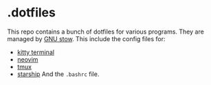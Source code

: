 # .dotfiles

This repo contains a bunch of dotfiles for various programs. They are managed by [GNU stow](https://www.gnu.org/software/stow/).
This include the config files for:
- [kitty terminal](https://sw.kovidgoyal.net/kitty/)
- [neovim](https://neovim.io)
- [tmux](https://github.com/tmux/tmux)
- [starship](https://starship.rs/)
And the `.bashrc` file.
